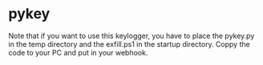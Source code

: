 # pykey
Note that if you want to use this keylogger, you have to place the pykey.py in the temp directory and the exfill.ps1 in the startup directory.
Coppy the code to your PC and put in your webhook. 
